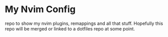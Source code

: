 # My Nvim Config

repo to show my nvim plugins, remappings and all that stuff. Hopefully this repo will be merged or linked to a dotfiles repo at some point.

